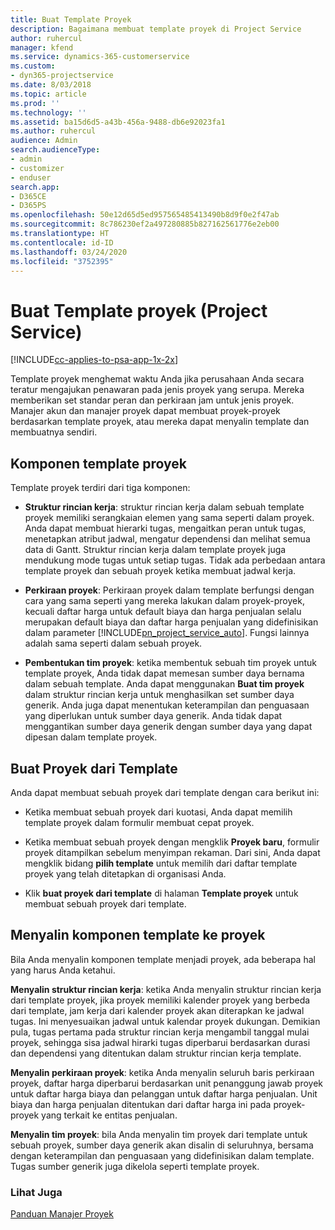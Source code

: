 ```yaml
---
title: Buat Template Proyek
description: Bagaimana membuat template proyek di Project Service
author: ruhercul
manager: kfend
ms.service: dynamics-365-customerservice
ms.custom:
- dyn365-projectservice
ms.date: 8/03/2018
ms.topic: article
ms.prod: ''
ms.technology: ''
ms.assetid: ba15d6d5-a43b-456a-9488-db6e92023fa1
ms.author: ruhercul
audience: Admin
search.audienceType:
- admin
- customizer
- enduser
search.app:
- D365CE
- D365PS
ms.openlocfilehash: 50e12d65d5ed957565485413490b8d9f0e2f47ab
ms.sourcegitcommit: 8c786230ef2a497280885b827162561776e2eb00
ms.translationtype: HT
ms.contentlocale: id-ID
ms.lasthandoff: 03/24/2020
ms.locfileid: "3752395"
---
```

# <a name="create-a-project-template-project-service"></a>Buat Template proyek (Project Service)

[!INCLUDE[cc-applies-to-psa-app-1x-2x](../includes/cc-applies-to-psa-app-1x-2x.md)]

Template proyek menghemat waktu Anda jika perusahaan Anda secara teratur mengajukan penawaran pada jenis proyek yang serupa. Mereka memberikan set standar peran dan perkiraan jam untuk jenis proyek. Manajer akun dan manajer proyek dapat membuat proyek-proyek berdasarkan template proyek, atau mereka dapat menyalin template dan membuatnya sendiri.  
  
## <a name="components-of-project-template"></a>Komponen template proyek
 Template proyek terdiri dari tiga komponen:  
  
- **Struktur rincian kerja**: struktur rincian kerja dalam sebuah template proyek memiliki serangkaian elemen yang sama seperti dalam proyek. Anda dapat membuat hierarki tugas, mengaitkan peran untuk tugas, menetapkan atribut jadwal, mengatur dependensi dan melihat semua data di Gantt. Struktur rincian kerja dalam template proyek juga mendukung mode tugas untuk setiap tugas. Tidak ada perbedaan antara template proyek dan sebuah proyek ketika membuat jadwal kerja.  
  
- **Perkiraan proyek**: Perkiraan proyek dalam template berfungsi dengan cara yang sama seperti yang mereka lakukan dalam proyek-proyek, kecuali daftar harga untuk default biaya dan harga penjualan selalu merupakan default biaya dan daftar harga penjualan yang didefinisikan dalam parameter [!INCLUDE[pn_project_service_auto](../includes/pn-project-service-auto.md)]. Fungsi lainnya adalah sama seperti dalam sebuah proyek.  
  
- **Pembentukan tim proyek**: ketika membentuk sebuah tim proyek untuk template proyek, Anda tidak dapat memesan sumber daya bernama dalam sebuah template. Anda dapat menggunakan **Buat tim proyek** dalam struktur rincian kerja untuk menghasilkan set sumber daya generik. Anda juga dapat menentukan keterampilan dan penguasaan yang diperlukan untuk sumber daya generik. Anda tidak dapat menggantikan sumber daya generik dengan sumber daya yang dapat dipesan dalam template proyek.  
  
## <a name="create-a-project-from-a-template"></a>Buat Proyek dari Template  
 Anda dapat membuat sebuah proyek dari template dengan cara berikut ini:  
  
-   Ketika membuat sebuah proyek dari kuotasi, Anda dapat memilih template proyek dalam formulir membuat cepat proyek.  
  
-   Ketika membuat sebuah proyek dengan mengklik **Proyek baru**, formulir proyek ditampilkan sebelum menyimpan rekaman. Dari sini, Anda dapat mengklik bidang **pilih template** untuk memilih dari daftar template proyek yang telah ditetapkan di organisasi Anda.  
  
-   Klik **buat proyek dari template** di halaman **Template proyek** untuk membuat sebuah proyek dari template.  
  
## <a name="copying-components-of-a-template-to-a-project"></a>Menyalin komponen template ke proyek  
 Bila Anda menyalin komponen template menjadi proyek, ada beberapa hal yang harus Anda ketahui.  
  
 **Menyalin struktur rincian kerja**: ketika Anda menyalin struktur rincian kerja dari template proyek, jika proyek memiliki kalender proyek yang berbeda dari template, jam kerja dari kalender proyek akan diterapkan ke jadwal tugas. Ini menyesuaikan jadwal untuk kalendar proyek dukungan. Demikian pula, tugas pertama pada struktur rincian kerja mengambil tanggal mulai proyek, sehingga sisa jadwal hirarki tugas diperbarui berdasarkan durasi dan dependensi yang ditentukan dalam struktur rincian kerja template.  
  
 **Menyalin perkiraan proyek**: ketika Anda menyalin seluruh baris perkiraan proyek, daftar harga diperbarui berdasarkan unit penanggung jawab proyek untuk daftar harga biaya dan pelanggan untuk daftar harga penjualan. Unit biaya dan harga penjualan ditentukan dari daftar harga ini pada proyek-proyek yang terkait ke entitas penjualan.  
  
 **Menyalin tim proyek**: bila Anda menyalin tim proyek dari template untuk sebuah proyek, sumber daya generik akan disalin di seluruhnya, bersama dengan keterampilan dan penguasaan yang didefinisikan dalam template. Tugas sumber generik juga dikelola seperti template proyek.  
  
### <a name="see-also"></a>Lihat Juga  
 [Panduan Manajer Proyek](../project-service/project-manager-guide.md)
